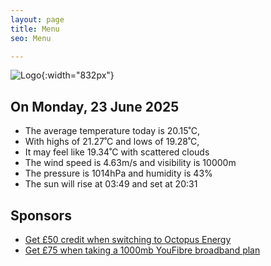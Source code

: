 ```yaml
---
layout: page
title: Menu
seo: Menu

---
```


![Logo](/images/logo.jpg){:width="832px"}

<!-- weather_marker starts -->
## On Monday, 23 June 2025

- The average temperature today is 20.15˚C,
- With highs of 21.27˚C and lows of 19.28˚C,
- It may feel like 19.34˚C with scattered clouds
- The wind speed is 4.63m/s and visibility is 10000m
- The pressure is 1014hPa and humidity is 43%
- The sun will rise at 03:49 and set at 20:31

<!-- weather_marker ends -->

## Sponsors

- [Get £50 credit when switching to Octopus Energy](https://bit.ly/3oD1nnS)
- [Get £75 when taking a 1000mb YouFibre broadband plan](https://aklam.io/91zWhU?)
